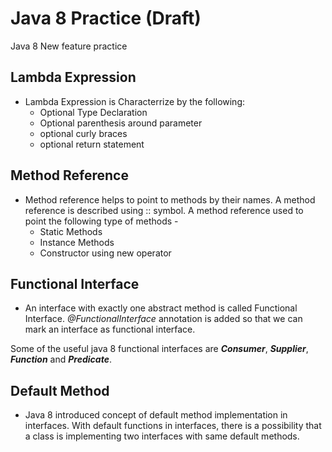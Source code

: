 # Java 8 Practice (Draft)
Java 8 New feature practice

## Lambda Expression
 - Lambda Expression is Characterrize by the following:
   - Optional Type Declaration
   - Optional parenthesis around parameter
   - optional curly braces
   - optional return statement

## Method Reference
 - Method reference helps to point to methods by their names. A method reference is described using :: symbol.
 A method reference used to point the following type of methods - 
   - Static Methods 
   - Instance Methods
   - Constructor using new operator

## Functional Interface
 - An interface with exactly one abstract method is called Functional Interface. _@FunctionalInterface_ annotation is added so that we can mark an interface as functional interface.
 
Some of the useful java 8 functional interfaces are _**Consumer**_, _**Supplier**_, _**Function**_ and _**Predicate**_.

## Default Method
 - Java 8 introduced concept of default method implementation in interfaces. With default functions in interfaces, there is a possibility that a class is implementing two interfaces with same default methods.

##